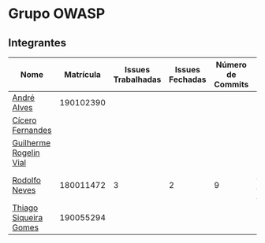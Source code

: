 # Grupo OWASP

## Integrantes

| Nome | Matrícula | Issues Trabalhadas |Issues Fechadas | Número de Commits |Projetos |
| --------- | ----- | ------- |--------- | ----- | ------- |
| [André Alves](https://github.com/andremralves) | 190102390 | | | | |
| [Cícero Fernandes](https://github.com/ciceroff)  | | | | | |
| [Guilherme Rogelin Vial ](https://github.com/GRVial) |  | || | |
| [Rodolfo Neves](https://github.com/roddas) | 180011472 | 3 | 2 | 9 | [Wrong Secrets](https://github.com/OWASP/wrongsecrets) e [Nettacker](https://github.com/OWASP/Nettacker) |
| [Thiago Siqueira Gomes](https://github.com/thgomes) | 190055294 | || | |